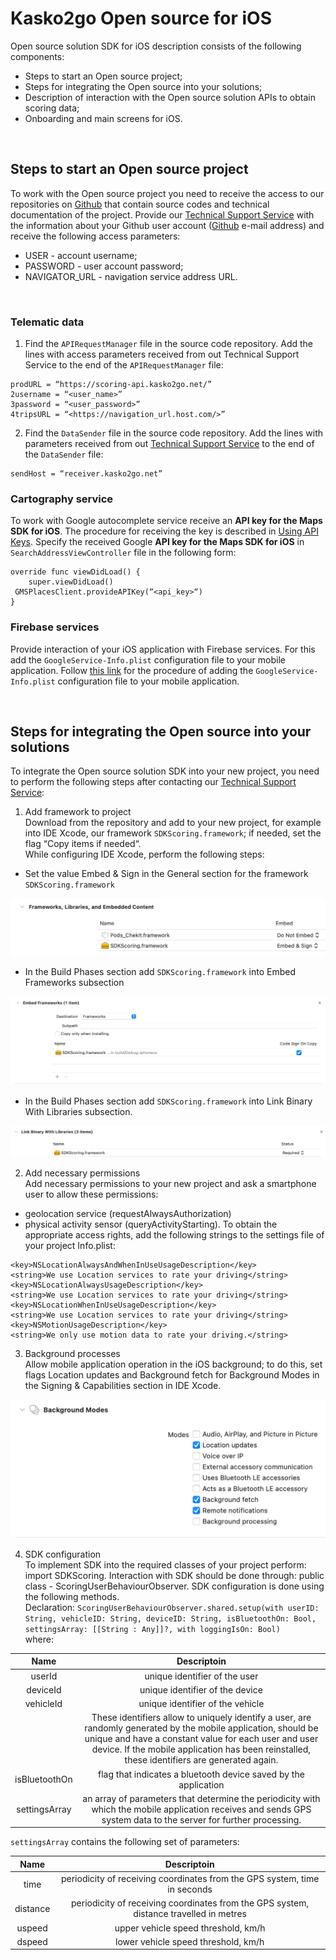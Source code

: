 # Kasko2go Open source for iOS

Open source solution SDK for iOS description consists of the following components:
- Steps to start an Open source project;
- Steps fоr integrating the Open source into your solutions;
- Description of interaction with the Open source solution APIs to obtain scoring data;
- Onboarding and main screens for iOS.

<br/>

## Steps to start an Open source project

To work with the Open source project you need to receive the access to our repositories on [Github][git] that contain source codes and technical documentation of the project.
Provide our [Technical Support Service][TSS] with the information about your Github user account ([Github][git] e-mail address) and receive the following access parameters:
- USER - account username;
- PASSWORD - user account password;
- NAVIGATOR_URL - navigation service address URL. 



<br/>

### Telematic data

1. Find the `APIRequestManager` file in the source code repository. Add the lines with access parameters received from out Technical Support Service to the end of the `APIRequestManager` file:
```
prodURL = “https://scoring-api.kasko2go.net/”
2username = “<user_name>”
3password = “<user_password>”
4tripsURL = “<https://navigation_url.host.com/>”
```

2. Find the `DataSender` file in the source code repository. Add the lines with parameters received from out [Technical Support Service][TSS] to the end of the `DataSender` file:
```
sendHost = “receiver.kasko2go.net”
```


### Cartography service
To work with Google autocomplete service receive an **API key for the Maps SDK for iOS**. The procedure for receiving the key is described in [Using API Keys][UAPIK_iOS].
Specify the received Google **API key for the Maps SDK for iOS** in `SearchAddressViewController` file in the following form:
```
override func viewDidLoad() {
    super.viewDidLoad()
 GMSPlacesClient.provideAPIKey(“<api_key>“) 
}
```

### Firebase services

Provide interaction of your iOS application with Firebase services. For this add the `GoogleService-Info.plist` configuration file to your mobile application. Follow [this link][FB_iOS] for the procedure of adding the `GoogleService-Info.plist` configuration file to your mobile application. 

<br/>

## Steps fоr integrating the Open source into your solutions
To integrate the Open source solution SDK into your new project, you need to perform the following steps after contacting our [Technical Support Service][TSS]: 
1. Add framework to project <br/>
Download from the repository and add to your new project, for example into IDE Xcode, our framework `SDKScoring.framework`; if needed, set the flag “Copy items if needed“.  <br/>
While configuring IDE Xcode, perform the following steps:
- Set the value Embed & Sign in the General section for the framework `SDKScoring.framework`

![](./Pictures/1i.jpg) 

- In the Build Phases section add `SDKScoring.framework` into Embed Frameworks subsection

![](./Pictures/2i.jpg) 

- In the Build Phases section add `SDKScoring.framework` into Link Binary With Libraries subsection.

![](./Pictures/3i.jpg) 


2. Add necessary permissions <br/>
Add  necessary permissions to your new project and ask a smartphone user to allow these permissions:
- geolocation service (requestAlwaysAuthorization)
- physical activity sensor (queryActivityStarting). 
To obtain the appropriate access rights, add the following strings to the settings file of your project Info.plist:
```
<key>NSLocationAlwaysAndWhenInUseUsageDescription</key>
<string>We use Location services to rate your driving</string>
<key>NSLocationAlwaysUsageDescription</key>
<string>We use Location services to rate your driving</string>
<key>NSLocationWhenInUseUsageDescription</key>
<string>We use Location services to rate your driving</string>
<key>NSMotionUsageDescription</key>
<string>We only use motion data to rate your driving.</string>
```


3. Background processes <br/>
Allow mobile application operation in the iOS background; to do this, set flags Location updates and Background fetch for Background Modes in the Signing & Capabilities section in IDE Xcode.

![](./Pictures/4i.jpg) 


4. SDK configuration <br/>
To implement SDK into the required classes of your project perform: import SDKScoring.
Interaction with SDK should be done through:  public class - ScoringUserBehaviourObserver.
SDK configuration is done using the following methods. <br/>
Declaration: ``` ScoringUserBehaviourObserver.shared.setup(with userID: String, vehicleID: String, deviceID: String, isBluetoothOn: Bool, settingsArray: [[String : Any]]?, with loggingIsOn: Bool) ``` <br/>
where: <br/>



|  Name  |  Descriptoin  |
| :-------------: | :-------------: |
|  userId  |  unique identifier of the user  |
|  deviceId  |  unique identifier of the device  |
|  vehicleId  |  unique identifier of the vehicle  |
|    |  These identifiers allow to uniquely identify a user, are randomly generated by the mobile application, should be unique and have a constant value  for each user and user device. If the mobile application has been reinstalled, these identifiers are generated again.   |
|  isBluetoothOn  |  flag that indicates a bluetooth device saved by the application   |
|  settingsArray  |  an array of parameters that determine the periodicity with which the mobile application receives and sends GPS system data to the server for further processing.  |

`settingsArray` contains the following set of parameters:

|  Name  |  Descriptoin  |
| :-------------: | :-------------: |
|  time  |  periodicity of receiving coordinates from the GPS system, time in seconds   |
|  distance  |  periodicity of receiving coordinates from the GPS system, distance travelled in metres   |
|  uspeed  |  upper vehicle speed threshold, km/h  |
|  dspeed  |  lower vehicle speed threshold, km/h  |









[git]: <https://github.com/>
 [TSS]: <mailto:info@kasko2go.com>
 [UAPIK_iOS]: <https://developers.google.com/maps/documentation/ios-sdk/get-api-key>
 [FB_iOS]: <https://firebase.google.com/docs/ios/setup>
 [SAA]: <>

